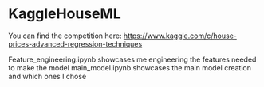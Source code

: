 # KaggleHouseML

You can find the competition here: https://www.kaggle.com/c/house-prices-advanced-regression-techniques

Feature_engineering.ipynb showcases me engineering the features needed to make the model
main_model.ipynb showcases the main model creation and which ones I chose